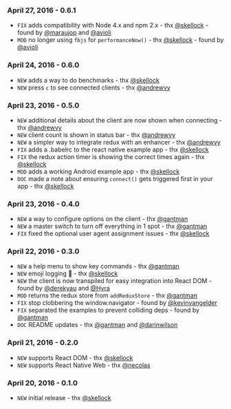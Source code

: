 ### April 27, 2016 - 0.6.1
* `FIX` adds compatibility with Node 4.x and npm 2.x - thx [@skellock](https://github.com/skellock) - found by [@maraujop](https://github.com/maraujop) and [@avioli](https://github.com/avioli)
* `MOD` no longer using `fbjs` for `performanceNow()` - thx [@skellock](https://github.com/skellock) - found by [@avioli](https://github.com/avioli)

### April 24, 2016 - 0.6.0

* `NEW` adds a way to do benchmarks - thx [@skellock](https://github.com/skellock)
* `NEW` press `c` to see connected clients - thx [@andrewvy](https://github.com/andrewvy)

### April 23, 2016 - 0.5.0

* `NEW` additional details about the client are now shown when connecting - thx [@andrewvy](https://github.com/andrewvy)
* `NEW` client count is shown in status bar - thx [@andrewvy](https://github.com/andrewvy)
* `NEW` a simpler way to integrate redux with an enhancer - thx [@andrewvy](https://github.com/andrewvy)
* `FIX` adds a .babelrc to the react native example app - thx [@skellock](https://github.com/skellock)
* `FIX` the redux action timer is showing the correct times again - thx [@skellock](https://github.com/skellock)
* `MOD` adds a working Android example app - thx [@skellock](https://github.com/skellock)
* `DOC` made a note about ensuring `connect()` gets triggered first in your app - thx [@skellock](https://github.com/skellock)

### April 23, 2016 - 0.4.0

* `NEW` a way to configure options on the client - thx [@gantman](https://github.com/gantman)
* `NEW` a master switch to turn off everything in 1 spot - thx [@gantman](https://github.com/gantman)
* `FIX` fixed the optional user agent assignment issues - thx [@skellock](https://github.com/skellock)

### April 22, 2016 - 0.3.0

* `NEW` a help menu to show key commands - thx [@gantman](https://github.com/gantman)
* `NEW` emoji logging 🎉 - thx [@skellock](https://github.com/skellock)
* `NEW` the client is now transpiled for easy integration into React DOM - found by [@derekyau](https://github.com/derekyau) and [@Hyra](https://github.com/Hyra)
* `MOD` returns the redux store from `addReduxStore` - thx [@gantman](https://github.com/gantman)
* `FIX` stop clobbering the window.navigator - found by [@kevinvangelder](https://github.com/kevinvangelder)
* `FIX` separated the examples to prevent colliding deps - found by [@gantman](https://github.com/gantman)
* `DOC` README updates - thx [@gantman](https://github.com/gantman) and [@darinwilson](https://github.com/darinwilson)

### April 21, 2016 - 0.2.0

* `NEW` supports React DOM - thx [@skellock](https://github.com/skellock)
* `NEW` supports React Native Web - thx [@necolas](https://github.com/necolas)

### April 20, 2016 - 0.1.0

* `NEW` initial release - thx [@skellock](https://github.com/skellock)

